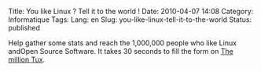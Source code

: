 Title: You like Linux ? Tell it to the world !
Date: 2010-04-07 14:08
Category: Informatique
Tags:
Lang: en
Slug: you-like-linux-tell-it-to-the-world
Status: published

Help gather some stats and reach the 1,000,000 people who like Linux andOpen Source Software. It takes 30 seconds to fill the form on [The million Tux](http://1-million-tux.linux-befehle.org).
